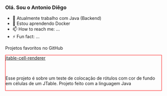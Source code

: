 ### Olá. Sou o Antonio Diêgo

- 🔭 Atualmente trabalho com Java (Backend)
- 🌱 Estou aprendendo Docker
- 📫 How to reach me: ...
- ⚡ Fun fact: ...


Projetos favoritos no GitHub

<div style="border: 1px red solid">
<a href="https://github.com/antoniodiego/jtable-cell-rendereer">jtable-cell-renderer</a>

<br><br>
Esse projeto é sobre um teste de colocação de rótulos com cor de fundo em células de um JTable. Projeto feito com a linguagem Java
</div>
